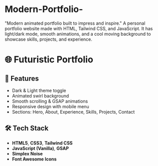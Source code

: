 # Modern-Portfolio-
"Modern animated portfolio built to impress and inspire."       A personal portfolio website made with HTML, Tailwind CSS, and JavaScript. It has light/dark mode, smooth animations, and a cool moving background to showcase skills, projects, and experience.
# 🌐 Futuristic Portfolio

## 🚀 Features
- Dark & Light theme toggle
- Animated swirl background
- Smooth scrolling & GSAP animations
- Responsive design with mobile menu
- Sections: Hero, About, Experience, Skills, Projects, Contact

## 🛠 Tech Stack
- **HTML5**, **CSS3**, **Tailwind CSS**
- **JavaScript (Vanilla)**, **GSAP**
- **Simplex Noise**
- **Font Awesome Icons**

